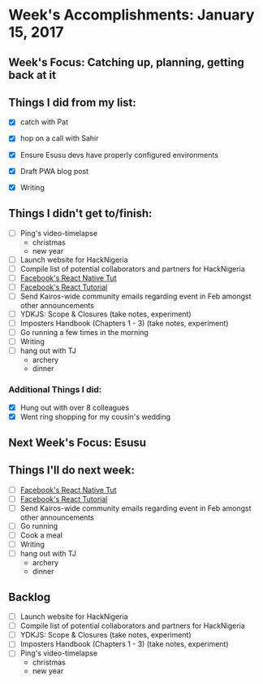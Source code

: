 # Week's Accomplishments: January 15, 2017

## Week's Focus: Catching up, planning, getting back at it

## Things I did from my list:
- [x] catch with Pat
- [x] hop on a call with Sahir
- [x] Ensure Esusu devs have properly configured environments
- [x] Draft PWA blog post
- [x] Writing


## Things I didn't get to/finish:
- [ ] Ping's video-timelapse
  - christmas
  - new year
- [ ] Launch website for HackNigeria
- [ ] Compile list of potential collaborators and partners for HackNigeria
- [ ] [Facebook's React Native
  Tut](https://facebook.github.io/react-native/)
- [ ] [Facebook's React Tutorial](https://facebook.github.io/react)
- [ ] Send Kairos-wide community emails regarding event in Feb amongst other
  announcements
- [ ] YDKJS: Scope & Closures (take notes, experiment)
- [ ] Imposters Handbook (Chapters 1 - 3) (take notes, experiment)
- [ ] Go running a few times in the morning
- [ ] Writing
- [ ] hang out with TJ
  - archery
  - dinner

### Additional Things I did:
- [x] Hung out with over 8 colleagues
- [x] Went ring shopping for my cousin's wedding

## Next Week's Focus: Esusu

## Things I'll do next week:
- [ ] [Facebook's React Native
  Tut](https://facebook.github.io/react-native/)
- [ ] [Facebook's React Tutorial](https://facebook.github.io/react)
- [ ] Send Kairos-wide community emails regarding event in Feb amongst other
  announcements
- [ ] Go running
- [ ] Cook a meal
- [ ] Writing
- [ ] hang out with TJ
  - archery
  - dinner

## Backlog
- [ ] Launch website for HackNigeria
- [ ] Compile list of potential collaborators and partners for HackNigeria
- [ ] YDKJS: Scope & Closures (take notes, experiment)
- [ ] Imposters Handbook (Chapters 1 - 3) (take notes, experiment)
- [ ] Ping's video-timelapse
  - christmas
  - new year
